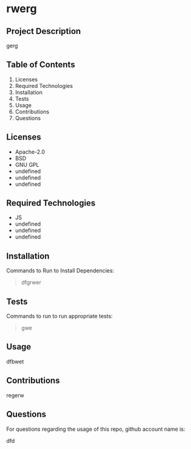 
# rwerg

## Project Description

gerg


## Table of Contents

  1. Licenses
  2. Required Technologies
  3. Installation
  4. Tests
  5. Usage
  6. Contributions
  7. Questions


## Licenses

  * Apache-2.0
  * BSD
  * GNU GPL
  * undefined
  * undefined
  * undefined


## Required Technologies

  * JS
  * undefined
  * undefined
  * undefined


## Installation

Commands to Run to Install Dependencies:

>dfgrwer


## Tests

Commands to run to run appropriate tests:

>gwe


## Usage

dfbwet


## Contributions

regerw


## Questions

For questions regarding the usage of this repo, github account name is:

dfd


